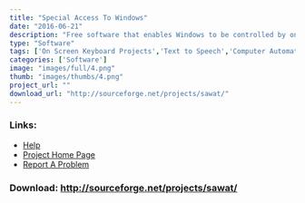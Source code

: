 ```yaml
---
title: "Special Access To Windows"
date: "2016-06-21"
description: "Free software that enables Windows to be controlled by one or two switches, a trackerball or a headpointer. The new SAW 6 version - supported by the AEGIS project - is now available. It is fully Windows 7 compatible, supports Unicode, includes its own \"\"Blade\"\" word prediction and abbreviation expansion engine, can interact with the CCF-SymbolServer for graphic symbol support (http://www.conceptcoding.org/), and adds several other feautures to make creating interfaces easy for those who use alternative inputs."
type: "Software"
tags: ['On Screen Keyboard Projects','Text to Speech','Computer Automation','Switch Input Software','Alternative and Augmentative Communication','Educational and Learning','Text input Projects','Communication','Using the Mouse','Symbols','Alternative Access' ]
categories: ['Software']
image: "images/full/4.png"
thumb: "images/thumbs/4.png"
project_url: ""
download_url: "http://sourceforge.net/projects/sawat/"
---
```



### Links:
- <a href="http://www.ace-centre.org.uk/index.cfm?pageid=2989F7F8-3048-7290-FE1727AA17BB7C5F">Help</a>
- <a href="http://www.oatsoft.org/Software/SpecialAccessToWindows/">Project Home Page</a>
- <a href="http://www.oatsoft.org/trac/saw">Report A Problem</a>

### Download: http://sourceforge.net/projects/sawat/ 
